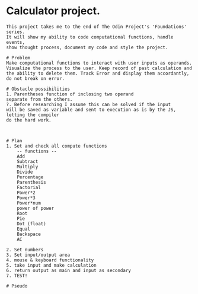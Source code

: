 # Calculator project.

    This project takes me to the end of The Odin Project's 'Foundations' series.
    It will show my ability to code computational functions, handle events,
    show thought process, document my code and style the project.

    # Problem
    Make computational functions to interact with user inputs as operands.
    Visualize the process to the user. Keep record of past calculation and
    the ability to delete them. Track Error and display them accordantly,
    do not break on error.

    # Obstacle possibilities
    1. Parentheses function of inclosing two operand
    separate from the others.
    ?. Before researching I assume this can be solved if the input
    will be saved as variable and sent to execution as is by the JS, letting the compiler
    do the hard work.



    # Plan
    1. Set and check all compute functions
        -- functions --
        Add
        Subtract
        Multiply
        Divide
        Percentage
        Parenthesis
        Factorial
        Power*2
        Power*3
        Power*num
        power of power
        Root
        Pie
        Dot (float)
        Equal
        Backspace
        AC

    2. Set numbers
    3. Set input/output area
    4. mouse & keyboard functionality
    5. take input and make calculation
    6. return output as main and input as secondary
    7. TEST!

    # Pseudo
